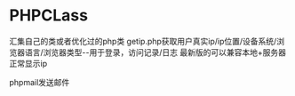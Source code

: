 # PHPCLass
汇集自己的类或者优化过的php类
getip.php获取用户真实ip/ip位置/设备系统/浏览器语言/浏览器类型--用于登录，访问记录/日志
最新版的可以兼容本地+服务器正常显示ip

phpmail发送邮件
